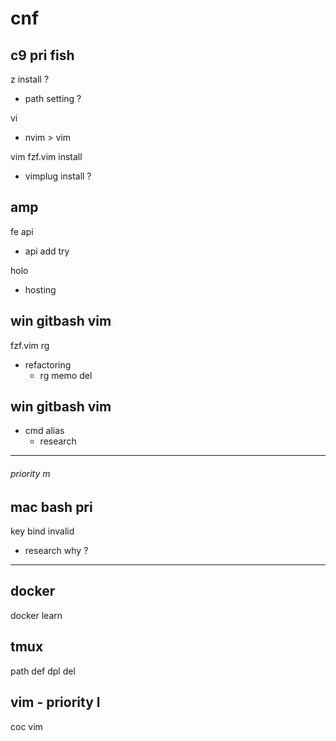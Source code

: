 
# cnf


## c9 pri fish

z install ?
- path setting ?


vi
- nvim > vim


vim fzf.vim install
- vimplug install ?


## amp

fe api
- api add try


holo
- hosting


## win gitbash vim

fzf.vim rg
- refactoring
  - rg memo del


## win gitbash vim

- cmd alias
  - research


---

###### priority m

## mac bash pri

key bind invalid
- research why ?


---

## docker

docker learn


## tmux

path def dpl del


## vim  -  priority l

coc vim



